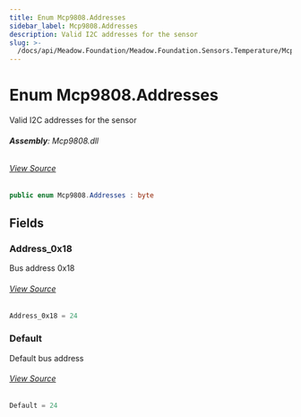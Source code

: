 ```yaml
---
title: Enum Mcp9808.Addresses
sidebar_label: Mcp9808.Addresses
description: Valid I2C addresses for the sensor
slug: >-
  /docs/api/Meadow.Foundation/Meadow.Foundation.Sensors.Temperature/Mcp9808.Addresses
---
```

# Enum Mcp9808.Addresses
Valid I2C addresses for the sensor

###### **Assembly**: Mcp9808.dll
###### [View Source](https://github.com/WildernessLabs/Meadow.Foundation.git/blob/develop/Source/Meadow.Foundation.Peripherals/Sensors.Temperature.Mcp9808/Driver/Mcp9808.Enums.cs#L8)
```csharp title="Declaration"
public enum Mcp9808.Addresses : byte
```
## Fields
### Address_0x18
Bus address 0x18
###### [View Source](https://github.com/WildernessLabs/Meadow.Foundation.git/blob/develop/Source/Meadow.Foundation.Peripherals/Sensors.Temperature.Mcp9808/Driver/Mcp9808.Enums.cs#L13)
```csharp title="Declaration"
Address_0x18 = 24
```
### Default
Default bus address
###### [View Source](https://github.com/WildernessLabs/Meadow.Foundation.git/blob/develop/Source/Meadow.Foundation.Peripherals/Sensors.Temperature.Mcp9808/Driver/Mcp9808.Enums.cs#L17)
```csharp title="Declaration"
Default = 24
```
